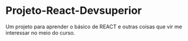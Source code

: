 # Projeto-React-Devsuperior
Um projeto para aprender o básico de REACT e outras coisas que vir me interessar no meio do curso.
